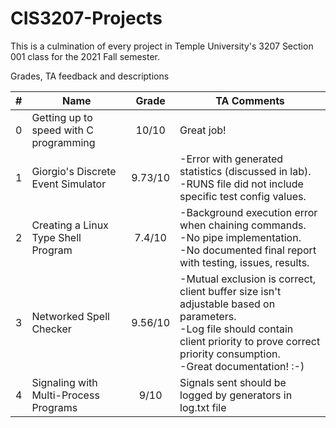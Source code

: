 # CIS3207-Projects

This is a culmination of every project in Temple University's 3207 Section 001 class for the 2021 Fall semester.

Grades, TA feedback and descriptions

| # | Name | Grade | TA Comments |
| - | ---- | :-----: | ------------- |
| 0 | Getting up to speed with C programming | 10/10 | Great job! |
| 1 | Giorgio's Discrete Event Simulator | 9.73/10 | -Error with generated statistics (discussed in lab).<br/>-RUNS file did not include specific test config values. |
| 2 | Creating a Linux Type Shell Program | 7.4/10 | -Background execution error when chaining commands.<br/>-No pipe implementation.<br/>-No documented final report with testing, issues, results. |
| 3 | Networked Spell Checker | 9.56/10 | -Mutual exclusion is correct, client buffer size isn't adjustable based on parameters.<br/>-Log file should contain client priority to prove correct priority consumption.<br/>-Great documentation! :-) |
| 4 | Signaling with Multi-Process Programs | 9/10 | Signals sent should be logged by generators in log.txt file |
